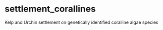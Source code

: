 # settlement_corallines
Kelp and Urchin settlement on genetically identified coralline algae species

